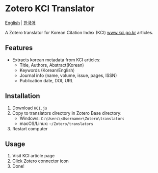 # Zotero KCI Translator

[English](README.md) | [한국어](README.ko.md)

A Zotero translator for Korean Citation Index (KCI) www.kci.go.kr articles.

## Features

- Extracts korean metadata from KCI articles:
  - Title, Authors, Abstract(Korean)
  - Keywords (Korean/English)
  - Journal info (name, volume, issue, pages, ISSN)
  - Publication date, DOI, URL

## Installation

1. Download `KCI.js`
2. Copy to translators directory in Zotero Base directory:
   - Windows: `C:\Users\<Username>\Zotero\translators`
   - macOS/Linux: `~/Zotero/translators`
3. Restart computer

## Usage

1. Visit KCI article page
2. Click Zotero connector icon
3. Done!
